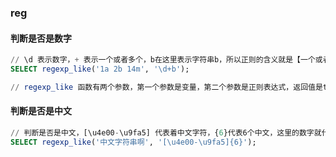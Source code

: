 ### reg

#### 判断是否是数字

```sql
// \d 表示数字，+ 表示一个或者多个，b在这里表示字符串b，所以正则的含义就是【一个或者多个数字后面有b】
SELECT regexp_like('1a 2b 14m', '\d+b');

// regexp_like 函数有两个参数，第一个参数是变量，第二个参数是正则表达式，返回值是true或者false
```

#### 判断是否是中文

```sql
// 判断是否是中文，[\u4e00-\u9fa5] 代表着中文字符，{6}代表6个中文，这里的数字就代表匹配几个
SELECT regexp_like('中文字符串啊', '[\u4e00-\u9fa5]{6}');
```
